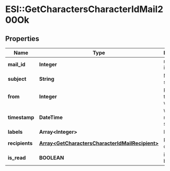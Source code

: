 # ESI::GetCharactersCharacterIdMail200Ok

## Properties
Name | Type | Description | Notes
------------ | ------------- | ------------- | -------------
**mail_id** | **Integer** | mail_id integer | [optional] 
**subject** | **String** | Mail subject | [optional] 
**from** | **Integer** | From whom the mail was sent | [optional] 
**timestamp** | **DateTime** | When the mail was sent | [optional] 
**labels** | **Array&lt;Integer&gt;** | labels array | [optional] 
**recipients** | [**Array&lt;GetCharactersCharacterIdMailRecipient&gt;**](GetCharactersCharacterIdMailRecipient.md) | Recipients of the mail | [optional] 
**is_read** | **BOOLEAN** | is_read boolean | [optional] 


